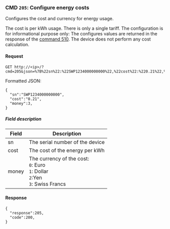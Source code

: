 ### CMD `205`: Configure energy costs

Configures the cost and currency for energy usage.

The cost is per kWh usage. There is only a single tariff. The configuration
is for informational purpose only: The configures values are returned
in the response of the [command 510](cmd-510.md). The device does not perform any cost calculation.

#### Request
```
GET http://<ip>/?cmd=205&json=%7B%22sn%22:%22SWP1234000000000%22,%22cost%22:%220.21%22,%22money%22:3%7D
```

Formatted JSON:
```
{
  "sn":"SWP1234000000000",
  "cost":"0.21",
  "money":3,
}
```

##### Field description

| Field            | Description                                                |
| ---------------- |------------------------------------------------------------|
| sn               | The serial number of the device |
| cost             | The cost of the energy per kWh|
| money            | The currency of the cost:<br>`0`: Euro<br>`1`: Dollar<br>`2`:Yen<br>`3`: Swiss Francs |

#### Response

```
{
  "response":205,
  "code":200,
}
```
